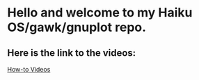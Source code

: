 # Hello and welcome to my Haiku OS/gawk/gnuplot repo.
## Here is the link to the videos:
[ How-to Videos](https://youtu.be/0oTDHb1lhqg?si=yX3IONgsODnExYwX)

